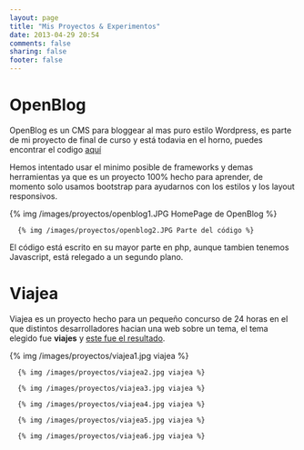 ```yaml
---
layout: page
title: "Mis Proyectos & Experimentos"
date: 2013-04-29 20:54
comments: false
sharing: false
footer: false
---
```

# OpenBlog
<div class="proyecto">

   OpenBlog es un CMS para bloggear al mas puro estilo Wordpress, es parte de mi proyecto de final de curso y está todavia en el horno, puedes encontrar el codigo <a href="">aquí</a>

   Hemos intentado usar el minimo posible de frameworks y demas herramientas ya que es un proyecto 100% hecho para aprender, de momento solo usamos bootstrap para ayudarnos con los estilos y los layout responsivos.

   <div id="images"> 
      {% img /images/proyectos/openblog1.JPG HomePage de OpenBlog %}
   
      {% img /images/proyectos/openblog2.JPG Parte del código %}
   </div>
   El código está escrito en su mayor parte en php, aunque tambien tenemos Javascript, está relegado a un segundo plano.

</div>

# Viajea
<div class="proyecto" id="viajea">

   Viajea es un proyecto hecho para un pequeño concurso de 24 horas en el que distintos desarrolladores hacian una web sobre un tema, el tema elegido fue <b>viajes</b> y <a href="http://viajea.danieldisu.es">este fue el resultado</a>.
   <div id="images">
      {% img /images/proyectos/viajea1.jpg viajea %}

      {% img /images/proyectos/viajea2.jpg viajea %}

      {% img /images/proyectos/viajea3.jpg viajea %}

      {% img /images/proyectos/viajea4.jpg viajea %}

      {% img /images/proyectos/viajea5.jpg viajea %}

      {% img /images/proyectos/viajea6.jpg viajea %}
   </div>
   

</div>